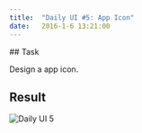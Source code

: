 ```yaml
---
title:  "Daily UI #5: App Icon"
date:   2016-1-6 13:21:00
---
```


##<i class="fa fa-pencil-square-o"></i> Task

Design a app icon.

<div class="simple-gal-container">
<h2><i class="fa fa-picture-o"></i> Result</h2>
<img src="http://i.imgur.com/Lnmxeln.png" alt="Daily UI 5">
</div>
